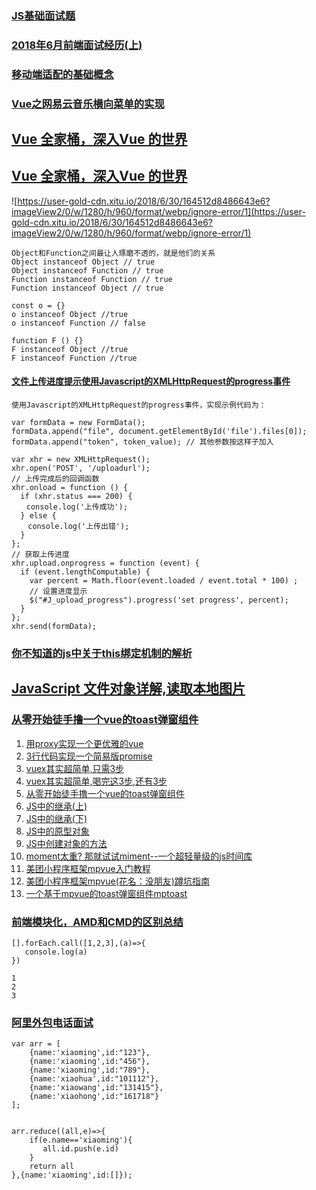 ### [JS基础面试题](https://juejin.im/post/5b325c38e51d4558c7136818)
### [2018年6月前端面试经历(上)](https://juejin.im/post/5b39bb696fb9a00e57630e27)
### [移动端适配的基础概念](https://juejin.im/post/5b35ea84e51d4558da1af310)
### [Vue之网易云音乐横向菜单的实现](https://juejin.im/post/5b377d6d6fb9a00e4a532d4c)
## [Vue 全家桶，深入Vue 的世界](https://github.com/libin1991/libin_Blog/issues/586)
## [Vue 全家桶，深入Vue 的世界](https://finget.github.io/2018/06/28/vue-family/?utm_medium=hao.caibaojian.com&utm_source=hao.caibaojian.com)
![https://user-gold-cdn.xitu.io/2018/6/30/164512d8486643e6?imageView2/0/w/1280/h/960/format/webp/ignore-error/1](https://user-gold-cdn.xitu.io/2018/6/30/164512d8486643e6?imageView2/0/w/1280/h/960/format/webp/ignore-error/1)
```
Object和Function之间最让人琢磨不透的，就是他们的关系
Object instanceof Object // true
Object instanceof Function // true
Function instanceof Function // true
Function instanceof Object // true

const o = {}
o instanceof Object //true
o instanceof Function // false

function F () {}
F instanceof Object //true
F instanceof Function //true

```
#### [文件上传进度提示使用Javascript的XMLHttpRequest的progress事件](https://segmentfault.com/a/1190000008791342)
```
使用Javascript的XMLHttpRequest的progress事件，实现示例代码为：

var formData = new FormData(); 
formData.append("file", document.getElementById('file').files[0]); 
formData.append("token", token_value); // 其他参数按这样子加入

var xhr = new XMLHttpRequest();
xhr.open('POST', '/uploadurl');
// 上传完成后的回调函数
xhr.onload = function () {
  if (xhr.status === 200) {
　　console.log('上传成功');
  } else {
  　console.log('上传出错');
  }
};
// 获取上传进度
xhr.upload.onprogress = function (event) {
  if (event.lengthComputable) {
    var percent = Math.floor(event.loaded / event.total * 100) ;
    // 设置进度显示
    $("#J_upload_progress").progress('set progress', percent);
  }
};
xhr.send(formData);
```
### [你不知道的js中关于this绑定机制的解析](https://juejin.im/post/5b3715def265da59af40a630)
## [JavaScript 文件对象详解,读取本地图片](https://juejin.im/post/5b32fb5cf265da598223df9e#comment)
### [从零开始徒手撸一个vue的toast弹窗组件](https://juejin.im/post/5af55f906fb9a07aae153c1c)
1. [用proxy实现一个更优雅的vue](https://link.juejin.im?target=https%3A%2F%2Fjuejin.im%2Fpost%2F5b239018e51d4558dc4aad4f)
2. [3行代码实现一个简易版promise](https://link.juejin.im?target=https%3A%2F%2Fjuejin.im%2Fpost%2F5b0a1ef86fb9a07aab2a4f9c)
3. [vuex其实超简单,只需3步](https://link.juejin.im?target=https%3A%2F%2Fjuejin.im%2Fpost%2F5afea06d6fb9a07a9c0476c1)
4. [vuex其实超简单,喝完这3步,还有3步](https://link.juejin.im?target=https%3A%2F%2Fjuejin.im%2Fpost%2F5b021d9af265da0b7868cc59)
5. [从零开始徒手撸一个vue的toast弹窗组件](https://link.juejin.im?target=https%3A%2F%2Fjuejin.im%2Fpost%2F5af55f906fb9a07aae153c1c)
6. [JS中的继承(上)](https://link.juejin.im?target=https%3A%2F%2Fjuejin.im%2Fpost%2F5ad8308d5188252e9e361fd4)
7. [JS中的继承(下)](https://link.juejin.im?target=https%3A%2F%2Fjuejin.im%2Fpost%2F5aec291b5188256715478575)
8. [JS中的原型对象](https://link.juejin.im?target=https%3A%2F%2Fjuejin.im%2Fpost%2F5ac319175188255582528caa)
9. [JS中创建对象的方法](https://link.juejin.im?target=https%3A%2F%2Fjuejin.im%2Fpost%2F5ac318886fb9a028c675e4ad)
10. [moment太重? 那就试试miment--一个超轻量级的js时间库](https://link.juejin.im?target=https%3A%2F%2Fjuejin.im%2Fpost%2F5ad3f8966fb9a028d1419031)
11. [美团小程序框架mpvue入门教程](https://link.juejin.im?target=https%3A%2F%2Fjuejin.im%2Fpost%2F5ac31e8d6fb9a028d9375765)
12. [美团小程序框架mpvue(花名：没朋友)蹲坑指南](https://link.juejin.im?target=https%3A%2F%2Fjuejin.im%2Fpost%2F5ac3181d518825555d477294)
13. [一个基于mpvue的toast弹窗组件mptoast](https://link.juejin.im?target=https%3A%2F%2Fjuejin.im%2Fpost%2F5ac3176af265da238925e9da)
### [前端模块化，AMD和CMD的区别总结](https://juejin.im/post/5b35e1f16fb9a00e562c59ee)
```
[].forEach.call([1,2,3],(a)=>{
   console.log(a)
})

1
2
3
```
### [阿里外包电话面试](https://juejin.im/post/5b357049f265da596332fefa)
```
var arr = [
	{name:'xiaoming',id:"123"},
	{name:'xiaoming',id:"456"},
	{name:'xiaoming',id:"789"},
	{name:'xiaohua',id:"101112"},
	{name:'xiaowang',id:"131415"},
	{name:'xiaohong',id:"161718"}
];


arr.reduce((all,e)=>{
	if(e.name=='xiaoming'){
       all.id.push(e.id)
    } 
    return all
},{name:'xiaoming',id:[]});
```
